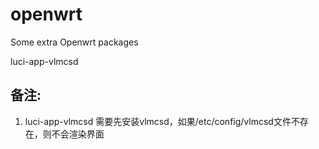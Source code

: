 # openwrt
Some extra Openwrt packages

luci-app-vlmcsd 

## 备注: 

1. luci-app-vlmcsd 需要先安装vlmcsd，如果/etc/config/vlmcsd文件不存在，则不会渲染界面
